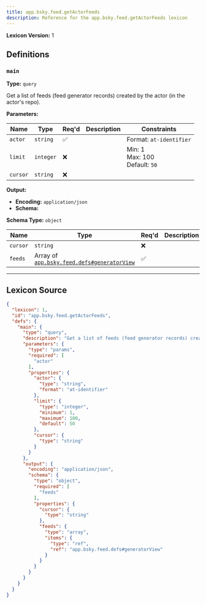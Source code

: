 ```yaml
---
title: app.bsky.feed.getActorFeeds
description: Reference for the app.bsky.feed.getActorFeeds lexicon
---
```

**Lexicon Version:** 1

## Definitions

<a name="main"></a>
### `main`

**Type:** `query`

Get a list of feeds (feed generator records) created by the actor (in the actor's repo).

**Parameters:**

| Name | Type | Req'd  | Description | Constraints |
|------|------|----------|-------------|-------------|
| `actor` | `string` | ✅  |  | Format: `at-identifier` |
| `limit` | `integer` | ❌  |  | Min: 1<br/>Max: 100<br/>Default: `50` |
| `cursor` | `string` | ❌  |  |  |
**Output:**

- **Encoding:** `application/json`
- **Schema:**

**Schema Type:** `object`

| Name | Type | Req'd  | Description | Constraints |
|------|------|----------|-------------|-------------|
| `cursor` | `string` | ❌  |  |  |
| `feeds` | Array of [`app.bsky.feed.defs#generatorView`](/app/bsky/feed/defs#generatorView) | ✅  |  |  |

---

## Lexicon Source
```json
{
  "lexicon": 1,
  "id": "app.bsky.feed.getActorFeeds",
  "defs": {
    "main": {
      "type": "query",
      "description": "Get a list of feeds (feed generator records) created by the actor (in the actor's repo).",
      "parameters": {
        "type": "params",
        "required": [
          "actor"
        ],
        "properties": {
          "actor": {
            "type": "string",
            "format": "at-identifier"
          },
          "limit": {
            "type": "integer",
            "minimum": 1,
            "maximum": 100,
            "default": 50
          },
          "cursor": {
            "type": "string"
          }
        }
      },
      "output": {
        "encoding": "application/json",
        "schema": {
          "type": "object",
          "required": [
            "feeds"
          ],
          "properties": {
            "cursor": {
              "type": "string"
            },
            "feeds": {
              "type": "array",
              "items": {
                "type": "ref",
                "ref": "app.bsky.feed.defs#generatorView"
              }
            }
          }
        }
      }
    }
  }
}
```
